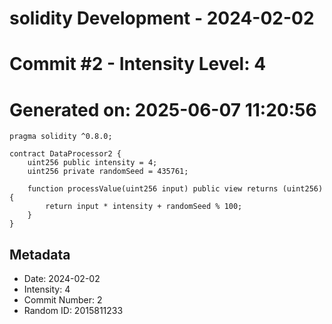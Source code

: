 ﻿# solidity Development - 2024-02-02
# Commit #2 - Intensity Level: 4
# Generated on: 2025-06-07 11:20:56
```solidity
pragma solidity ^0.8.0;

contract DataProcessor2 {
    uint256 public intensity = 4;
    uint256 private randomSeed = 435761;

    function processValue(uint256 input) public view returns (uint256) {
        return input * intensity + randomSeed % 100;
    }
}
```
## Metadata
- Date: 2024-02-02
- Intensity: 4
- Commit Number: 2
- Random ID: 2015811233
